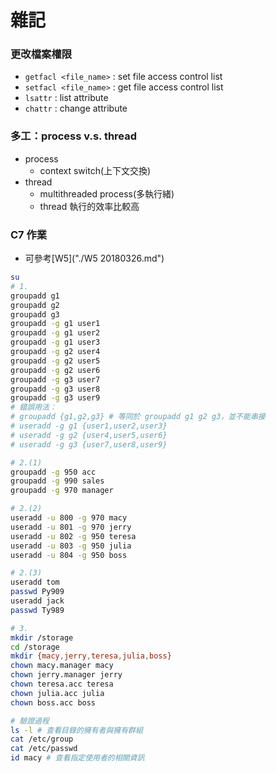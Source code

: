 # 雜記
### 更改檔案權限
* `getfacl <file_name>` : set file access control list
* `setfacl <file_name>` : get file access control list
* `lsattr` : list attribute
* `chattr` : change attribute

### 多工：process v.s. thread
* process
    * context switch(上下文交換)
* thread
    * multithreaded process(多執行緒)
    * thread 執行的效率比較高

### C7 作業
* 可參考[W5]("./W5 20180326.md")
```bash
su
# 1.
groupadd g1
groupadd g2
groupadd g3
groupadd -g g1 user1
groupadd -g g1 user2
groupadd -g g1 user3
groupadd -g g2 user4
groupadd -g g2 user5
groupadd -g g2 user6
groupadd -g g3 user7
groupadd -g g3 user8
groupadd -g g3 user9
# 錯誤用法：
# groupadd {g1,g2,g3} # 等同於 groupadd g1 g2 g3，並不能串接
# useradd -g g1 {user1,user2,user3}
# useradd -g g2 {user4,user5,user6}
# useradd -g g3 {user7,user8,user9}

# 2.(1)
groupadd -g 950 acc
groupadd -g 990 sales
groupadd -g 970 manager

# 2.(2)
useradd -u 800 -g 970 macy
useradd -u 801 -g 970 jerry
useradd -u 802 -g 950 teresa
useradd -u 803 -g 950 julia
useradd -u 804 -g 950 boss

# 2.(3)
useradd tom
passwd Py909
useradd jack
passwd Ty989

# 3.
mkdir /storage
cd /storage
mkdir {macy,jerry,teresa,julia,boss}
chown macy.manager macy
chown jerry.manager jerry
chown teresa.acc teresa
chown julia.acc julia
chown boss.acc boss

# 驗證過程
ls -l # 查看目錄的擁有者與擁有群組
cat /etc/group
cat /etc/passwd
id macy # 查看指定使用者的相關資訊
```